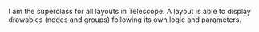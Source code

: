 I am the superclass for all layouts in Telescope. A layout is able to display drawables (nodes and groups) following its own logic and parameters.